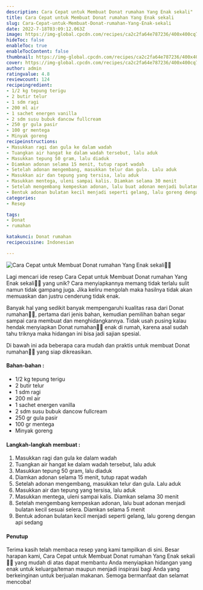 ```yaml
---
description: Cara Cepat untuk Membuat Donat rumahan Yang Enak sekali"
title: Cara Cepat untuk Membuat Donat rumahan Yang Enak sekali
slug: Cara-Cepat-untuk-Membuat-Donat-rumahan-Yang-Enak-sekali
date: 2022-7-18T03:09:12.063Z
image: https://img-global.cpcdn.com/recipes/ca2c2fa64e787236/400x400cq70/photo.jpg
hideToc: false
enableToc: true
enableTocContent: false
thumbnail: https://img-global.cpcdn.com/recipes/ca2c2fa64e787236/400x400cq70/photo.jpg
cover: https://img-global.cpcdn.com/recipes/ca2c2fa64e787236/400x400cq70/photo.jpg
author: admin
ratingvalue: 4.8
reviewcount: 124
recipeingredient:
- 1/2 kg tepung terigu
- 2 butir telur
- 1 sdm ragi
- 200 ml air
- 1 sachet energen vanilla
- 2 sdm susu bubuk dancow fullcream
- 250 gr gula pasir
- 100 gr mentega
- Minyak goreng
recipeinstructions:
- Masukkan ragi dan gula ke dalam wadah
- Tuangkan air hangat ke dalam wadah tersebut, lalu aduk
- Masukkan tepung 50 gram, lalu diaduk
- Diamkan adonan selama 15 menit, tutup rapat wadah
- Setelah adonan mengembang, masukkan telur dan gula. Lalu aduk
- Masukkan air dan tepung yang tersisa, lalu aduk
- Masukkan mentega, uleni sampai kalis. Diamkan selama 30 menit
- Setelah mengembang kempeskan adonan, lalu buat adonan menjadi bulatan kecil sesuai selera. Diamkan selama 5 menit
- Bentuk adonan bulatan kecil menjadi seperti gelang, lalu goreng dengan api sedang
categories:
- Resep

tags:
- Donat
- rumahan

katakunci: Donat rumahan
recipecuisine: Indonesian

---
```


![Cara Cepat untuk Membuat Donat rumahan Yang Enak sekali👩‍🍳](https://img-global.cpcdn.com/recipes/ca2c2fa64e787236/400x400cq70/photo.jpg)

Lagi mencari ide resep Cara Cepat untuk Membuat Donat rumahan Yang Enak sekali👩‍🍳 yang unik? Cara menyiapkannya memang tidak terlalu sulit namun tidak gampang juga. Jika keliru mengolah maka hasilnya tidak akan memuaskan dan justru cenderung tidak enak.

Banyak hal yang sedikit banyak mempengaruhi kualitas rasa dari Donat rumahan👩‍🍳, pertama dari jenis bahan, kemudian pemilihan bahan segar sampai cara membuat dan menghidangkannya. Tidak usah pusing kalau hendak menyiapkan Donat rumahan👩‍🍳 enak di rumah, karena asal sudah tahu triknya maka hidangan ini bisa jadi sajian spesial.

Di bawah ini ada beberapa cara mudah dan praktis untuk membuat Donat rumahan👩‍🍳 yang siap dikreasikan.

<!--inarticleads1-->

#### Bahan-bahan :

- 1/2 kg tepung terigu
- 2 butir telur
- 1 sdm ragi
- 200 ml air
- 1 sachet energen vanilla
- 2 sdm susu bubuk dancow fullcream
- 250 gr gula pasir
- 100 gr mentega
- Minyak goreng

<!--inarticleads2-->

#### Langkah-langkah membuat :

1. Masukkan ragi dan gula ke dalam wadah
1. Tuangkan air hangat ke dalam wadah tersebut, lalu aduk
1. Masukkan tepung 50 gram, lalu diaduk
1. Diamkan adonan selama 15 menit, tutup rapat wadah
1. Setelah adonan mengembang, masukkan telur dan gula. Lalu aduk
1. Masukkan air dan tepung yang tersisa, lalu aduk
1. Masukkan mentega, uleni sampai kalis. Diamkan selama 30 menit
1. Setelah mengembang kempeskan adonan, lalu buat adonan menjadi bulatan kecil sesuai selera. Diamkan selama 5 menit
1. Bentuk adonan bulatan kecil menjadi seperti gelang, lalu goreng dengan api sedang

#### Penutup

Terima kasih telah membaca resep yang kami tampilkan di sini. Besar harapan kami, Cara Cepat untuk Membuat Donat rumahan Yang Enak sekali👩‍🍳 yang mudah di atas dapat membantu Anda menyiapkan hidangan yang enak untuk keluarga/teman maupun menjadi inspirasi bagi Anda yang berkeinginan untuk berjualan makanan. Semoga bermanfaat dan selamat mencoba!